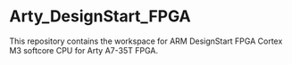 # Arty_DesignStart_FPGA
This repository contains the workspace for ARM DesignStart FPGA Cortex M3 softcore CPU for Arty A7-35T FPGA.
